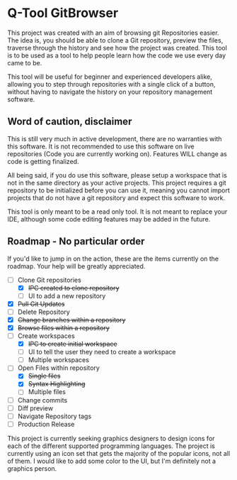 # Q-Tool GitBrowser
This project was created with an aim of browsing git Repositories easier. The idea is, you should be able to clone a Git
repository, preview the files, traverse through the history and see how the project was created. This tool is to be used
as a tool to help people learn how the code we use every day came to be.

This tool will be useful for beginner and experienced developers alike, allowing you to step through repositories with
a single click of a button, without having to navigate the history on your repository management software.

## Word of caution, disclaimer
This is still very much in active development, there are no warranties with this software. It is not recommended to use
this software on live repositories (Code you are currently working on). Features WILL change as code is getting finalized.

All being said, if you do use this software, please setup a workspace that is not in the same directory as your active
projects. This project requires a git repository to be initialized before you can use it, meaning you cannot import
projects that do not have a git repository and expect this software to work.

This tool is only meant to be a read only tool. It is not meant to replace your IDE, although some code editing features
may be added in the future.

## Roadmap - No particular order

If you'd like to jump in on the action, these are the items currently on the roadmap. Your help will be greatly appreciated.

 - [ ] Clone Git repositories
   - [x] ~~IPC created to clone repository~~
   - [ ] UI to add a new repository
 - [x] ~~Pull Git Updates~~
 - [ ] Delete Repository
 - [x] ~~Change branches within a repository~~
 - [x] ~~Browse files within a repository~~
 - [ ] Create workspaces
    - [x] ~~IPC to create initial workspace~~
    - [ ] UI to tell the user they need to create a workspace
    - [ ] Multiple workspaces
 - [ ] Open Files within repository
    - [x] ~~Single files~~
    - [x] ~~Syntax Highlighting~~
    - [ ] Multiple files
 - [ ] Change commits
 - [ ] Diff preview
 - [ ] Navigate Repository tags
 - [ ] Production Release

This project is currently seeking graphics designers to design icons for each of the different supported programming
languages. The project is currently using an icon set that gets the majority of the popular icons, not all of them.
I would like to add some color to the UI, but I'm definitely not a graphics person.